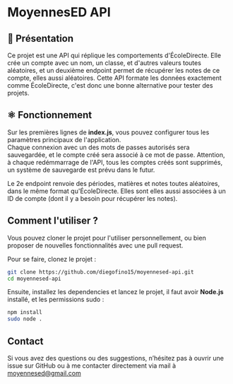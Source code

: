 # MoyennesED API

## 📖 Présentation
Ce projet est une API qui réplique les comportements d'ÉcoleDirecte.
Elle crée un compte avec un nom, un classe, et d'autres valeurs toutes aléatoires, et un deuxième endpoint permet de récupérer les notes de ce compte, elles aussi aléatoires. Cette API formate les données exactement comme ÉcoleDirecte, c'est donc une bonne alternative pour tester des projets.

## ⚛️ Fonctionnement
Sur les premières lignes de **index.js**, vous pouvez configurer tous les paramètres principaux de l'application.  
Chaque connexion avec un des mots de passes autorisés sera sauvegardée, et le compte créé sera associé à ce mot de passe. Attention, à chaque redémmarrage de l'API, tous les comptes créés sont supprimés, un système de sauvegarde est prévu dans le futur.  

Le 2e endpoint renvoie des périodes, matières et notes toutes aléatoires, dans le même format qu'ÉcoleDirecte. Elles sont elles aussi associées à un ID de compte (dont il y a besoin pour récupérer les notes).

## Comment l'utiliser ?
Vous pouvez cloner le projet pour l'utiliser personnellement, ou bien proposer de nouvelles fonctionnalités avec une pull request.

Pour se faire, clonez le projet :
```bash
git clone https://github.com/diegofino15/moyennesed-api.git
cd moyennesed-api
```
Ensuite, installez les dependencies et lancez le projet, il faut avoir **Node.js** installé, et les permissions sudo :
```bash
npm install
sudo node .
```

## Contact
Si vous avez des questions ou des suggestions, n’hésitez pas à ouvrir une issue sur GitHub ou à me contacter directement via mail à moyennesed@gmail.com
